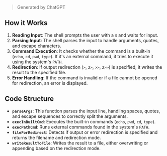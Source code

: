 > Generated by ChatGPT

## How it Works

1. **Reading Input**: The shell prompts the user with a `$` and waits for input.
2. **Parsing Input**: The shell parses the input to handle arguments, quotes, and escape characters.
3. **Command Execution**: It checks whether the command is a built-in (`echo`, `cd`, `pwd`, `type`). If it's an external command, it tries to execute it using the system's `PATH`.
4. **Redirection**: If output redirection (`>`, `2>`, `>>`, `2>>`) is specified, it writes the result to the specified file.
5. **Error Handling**: If the command is invalid or if a file cannot be opened for redirection, an error is displayed.

## Code Structure

- **`parseArgs`**: This function parses the input line, handling spaces, quotes, and escape sequences to correctly split the arguments.
- **`execInBuiltCmd`**: Executes the built-in commands (`echo`, `pwd`, `cd`, `type`).
- **`execPathCmd`**: Runs external commands found in the system's `PATH`.
- **`fileForRedirect`**: Detects if output or error redirection is specified and returns the filename and redirection mode.
- **`writeResultToFile`**: Writes the result to a file, either overwriting or appending based on the redirection mode.


